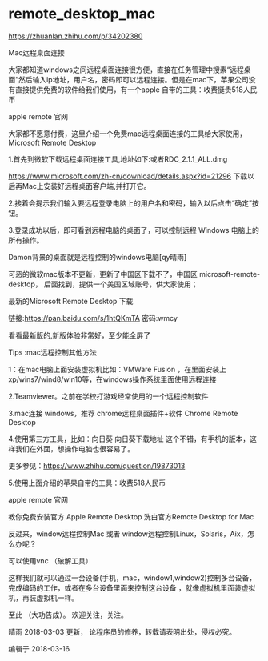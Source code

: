 # remote_desktop_mac

https://zhuanlan.zhihu.com/p/34202380

Mac远程桌面连接

大家都知道windows之间远程桌面连接很方便，直接在任务管理中搜素“远程桌面”然后输入ip地址，用户名，密码即可以远程连接。但是在mac下，苹果公司没有直接提供免费的软件给我们使用，有一个apple 自带的工具：收费挺贵518人民币

apple remote 官网

大家都不愿意付费，这里介绍一个免费mac远程桌面连接的工具给大家使用，Microsoft Remote Desktop

1.首先到微软下载远程桌面连接工具,地址如下:或者RDC_2.1.1_ALL.dmg

https://www.microsoft.com/zh-cn/download/details.aspx?id=21296
下载以后再Mac上安装好远程桌面客户端,并打开它。



2.接着会提示我们输入要远程登录电脑上的用户名和密码，输入以后点击“确定”按钮。


3.登录成功以后，即可看到远程电脑的桌面了，可以控制远程 Windows 电脑上的所有操作。


Damon背景的桌面就是远程控制的windows电脑[qy晴雨]


可恶的微软mac版本不更新，更新了中国区下载不了，中国区 microsoft-remote-desktop， 后面找到，提供一个美国区域账号，供大家使用；



最新的Microsoft Remote Desktop 下载

链接:https://pan.baidu.com/s/1htQKmTA 密码:wmcy

看看最新版的,新版体验非常好，至少能全屏了





Tips :mac远程控制其他方法

1：在mac电脑上面安装虚拟机比如：VMWare Fusion ，在里面安装上 xp/wins7/wind8/win10等，在windows操作系统里面使用远程连接

2.Teamviewer。之前在学校打游戏经常使用的一个远程控制软件

3.mac连接 windows，推荐 chrome远程桌面插件+软件 Chrome Remote Desktop

4.使用第三方工具，比如：向日葵 向日葵下载地址 这个不错，有手机的版本，这样我们在外面，想操作电脑也很容易了。

更多参见：https://www.zhihu.com/question/19873013

5.使用上面介绍的苹果自带的工具：收费518人民币

apple remote 官网

教你免费安装官方 Apple Remote Desktop 洗白官方Remote Desktop for Mac



反过来，window远程控制Mac 或者 window远程控制Linux，Solaris，Aix，怎么办呢？

可以使用vnc （破解工具）



这样我们就可以通过一台设备(手机，mac，window1,window2)控制多台设备，完成编码的工作，或者在多台设备里面来控制这台设备 ，就像虚拟机里面装虚拟机，再装虚拟机一样。


至此 （大功告成）。 欢迎关注，关注。

晴雨 2018-03-03 更新， 论程序员的修养，转载请表明出处，侵权必究。




编辑于 2018-03-16
